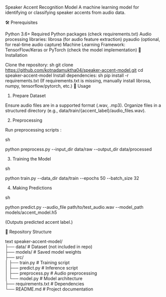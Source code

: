 Speaker Accent Recognition Model
A machine learning model for identifying or classifying speaker accents from audio data.

🛠️ Prerequisites

Python 3.6+
Required Python packages (check requirements.txt)
Audio processing libraries:
librosa (for audio feature extraction)
pyaudio (optional, for real-time audio capture)
Machine Learning Framework:
TensorFlow/Keras or PyTorch (check the model implementation)
🚀 Installation

Clone the repository:
sh
git clone https://github.com/kotnadamuktha04/speaker-accent-model.git
cd speaker-accent-model
Install dependencies:
sh
pip install -r requirements.txt
(If requirements.txt is missing, manually install librosa, numpy, tensorflow/pytorch, etc.)
🎯 Usage

1. Prepare Dataset

Ensure audio files are in a supported format (.wav, .mp3).
Organize files in a structured directory (e.g., data/train/{accent_label}/audio_files.wav).
 
2. Preprocessing
   
Run preprocessing scripts :

sh

python preprocess.py --input_dir data/raw --output_dir data/processed

3. Training the Model

sh

python train.py --data_dir data/train --epochs 50 --batch_size 32

4. Making Predictions

sh

python predict.py --audio_file path/to/test_audio.wav --model_path models/accent_model.h5

(Outputs predicted accent label.)

📂 Repository Structure

text
speaker-accent-model/  
├── data/                  # Dataset (not included in repo)  
├── models/                # Saved model weights  
├── src/  
│   ├── train.py           # Training script  
│   ├── predict.py         # Inference script  
│   ├── preprocess.py      # Audio preprocessing  
│   └── model.py           # Model architecture  
├── requirements.txt       # Dependencies  
└── README.md              # Project documentation  
